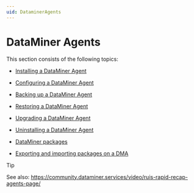 ```yaml
---
uid: DataminerAgents
---
```


# DataMiner Agents

This section consists of the following topics:

- [Installing a DataMiner Agent](xref:Installing_a_DataMiner_Agent)

- [Configuring a DataMiner Agent](xref:Configuring_a_DataMiner_Agent)

- [Backing up a DataMiner Agent](xref:Backing_up_a_DataMiner_Agent)

- [Restoring a DataMiner Agent](xref:Restoring_a_DataMiner_Agent)

- [Upgrading a DataMiner Agent](xref:Upgrading_a_DataMiner_Agent)

- [Uninstalling a DataMiner Agent](xref:Uninstalling_a_DataMiner_Agent)

- [DataMiner packages](xref:DataMiner_packages)

- [Exporting and importing packages on a DMA](xref:Exporting_and_importing_packages_on_a_DMA)

> [!TIP]
> See also:
> <https://community.dataminer.services/video/ruis-rapid-recap-agents-page/>
